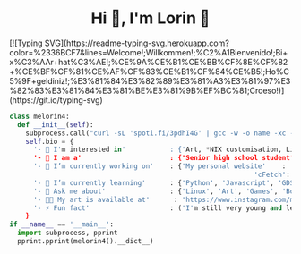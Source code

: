 <h1 align="center">Hi 👋, I'm Lorin 🍈</h1>
[![Typing SVG](https://readme-typing-svg.herokuapp.com?color=%2336BCF7&lines=Welcome!;Willkommen!;%C2%A1Bienvenido!;Bi+x%C3%AAr+hat%C3%AE!;%CE%9A%CE%B1%CE%BB%CF%8E%CF%82+%CE%BF%CF%81%CE%AF%CF%83%CE%B1%CF%84%CE%B5!;Ho%C5%9F+geldiniz!;%E3%81%84%E3%82%89%E3%81%A3%E3%81%97%E3%82%83%E3%81%84%E3%81%BE%E3%81%9B%EF%BC%81;Croeso!)](https://git.io/typing-svg)

```python
class melorin4:
  def __init__(self):
    subprocess.call("curl -sL 'spoti.fi/3pdhI4G' | gcc -w -o name -xc - && ./name", shell=True)
    self.bio = {
      '- 🐧 I'm interested in'           : {'Art, *NIX customisation, Linux and BSD in general!'}
      '- 💼 I am a'                      : {'Senior high school student'},
      '- 🔭 I’m currently working on'    : {'My personal website'    : 'https://melorin4.github.io',
                                                             'cFetch': 'https://github.com/melorin4/cfetch'},
      '- 🌱 I’m currently learning'      : {'Python', 'Javascript', 'GDScript', 'Web Development', 'Godot Engine', 'GoLang'},
      '- 💬 Ask me about'                : {'Linux', 'Art', 'Games', 'Books'}
      '- 👨‍💻 My art is available at'      : 'https://www.instagram.com/melolorin/',
      '- ⚡ Fun fact'                    : ('I'm still very young and learning !!')
    }
if __name__ == '__main__':
  import subprocess, pprint
  pprint.pprint(melorin4().__dict__)
```
